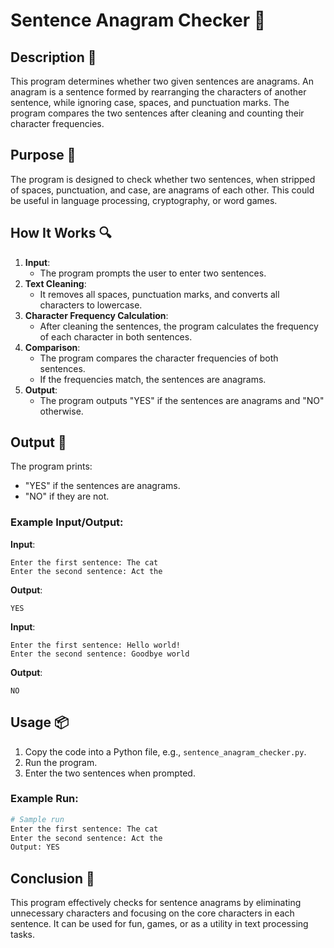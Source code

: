 # Sentence Anagram Checker 📝

## Description 📝

This program determines whether two given sentences are anagrams. An anagram is a sentence formed by rearranging the characters of another sentence, while ignoring case, spaces, and punctuation marks. The program compares the two sentences after cleaning and counting their character frequencies.

## Purpose 🎯

The program is designed to check whether two sentences, when stripped of spaces, punctuation, and case, are anagrams of each other. This could be useful in language processing, cryptography, or word games.

## How It Works 🔍

1. **Input**:
    - The program prompts the user to enter two sentences.
2. **Text Cleaning**:
    - It removes all spaces, punctuation marks, and converts all characters to lowercase.
3. **Character Frequency Calculation**:
    - After cleaning the sentences, the program calculates the frequency of each character in both sentences.
4. **Comparison**:
    - The program compares the character frequencies of both sentences.
    - If the frequencies match, the sentences are anagrams.
5. **Output**:
    - The program outputs "YES" if the sentences are anagrams and "NO" otherwise.

## Output 📜

The program prints:

-   "YES" if the sentences are anagrams.
-   "NO" if they are not.

### Example Input/Output:

**Input**:

```text
Enter the first sentence: The cat
Enter the second sentence: Act the
```

**Output**:

```text
YES
```

**Input**:

```text
Enter the first sentence: Hello world!
Enter the second sentence: Goodbye world
```

**Output**:

```text
NO
```

## Usage 📦

1. Copy the code into a Python file, e.g., `sentence_anagram_checker.py`.
2. Run the program.
3. Enter the two sentences when prompted.

### Example Run:

```python
# Sample run
Enter the first sentence: The cat
Enter the second sentence: Act the
Output: YES
```

## Conclusion 🚀

This program effectively checks for sentence anagrams by eliminating unnecessary characters and focusing on the core characters in each sentence. It can be used for fun, games, or as a utility in text processing tasks.
